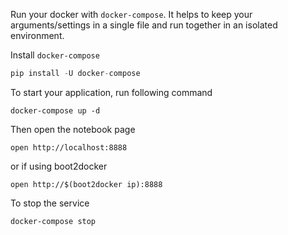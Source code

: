 Run your docker with `docker-compose`. It helps to keep your arguments/settings in a single file and run together in an isolated environment.

Install `docker-compose`
```Python
pip install -U docker-compose
```

To start your application, run following command 
```shell
docker-compose up -d
```

Then open the notebook page
```shell
open http://localhost:8888
```
or if using boot2docker
```shell
open http://$(boot2docker ip):8888
```

To stop the service 
```shell
docker-compose stop
```
